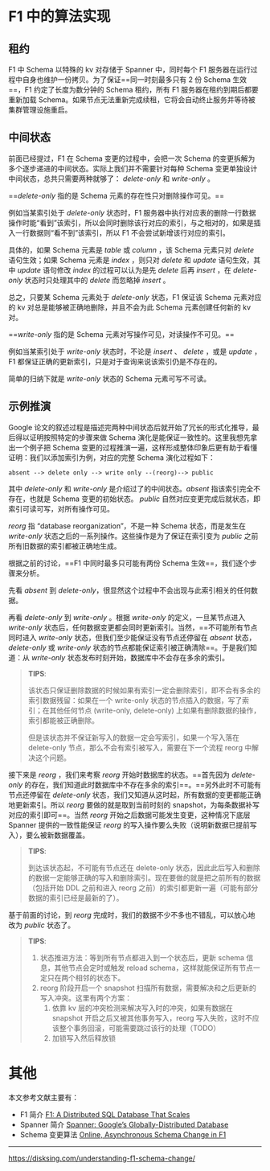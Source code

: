 # F1 中的算法实现

## 租约

F1 中 Schema 以特殊的 kv 对存储于 Spanner 中，同时每个 F1 服务器在运行过程中自身也维护一份拷贝。为了保证==同一时刻最多只有 2 份 Schema 生效==，F1 约定了长度为数分钟的 Schema 租约，所有 F1 服务器在租约到期后都要重新加载 Schema。如果节点无法重新完成续租，它将会自动终止服务并等待被集群管理设施重启。

## 中间状态

前面已经提过，F1 在 Schema 变更的过程中，会把一次 Schema 的变更拆解为多个逐步递进的中间状态。实际上我们并不需要针对每种 Schema 变更单独设计中间状态，总共只需要两种就够了： *delete-only* 和 *write-only* 。

==*delete-only* 指的是 Schema 元素的存在性只对删除操作可见。==

例如当某索引处于 *delete-only* 状态时，F1 服务器中执行对应表的删除一行数据操作时能“看到”该索引，所以会同时删除该行对应的索引，与之相对的，如果是插入一行数据则“看不到”该索引，所以 F1 不会尝试新增该行对应的索引。

具体的，如果 Schema 元素是 *table* 或 *column* ，该 Schema 元素只对 *delete* 语句生效；如果 Schema 元素是 *index* ，则只对 *delete* 和 *update* 语句生效，其中 *update* 语句修改 *index* 的过程可以认为是先 *delete* 后再 *insert* ，在 *delete-only* 状态时只处理其中的 *delete* 而忽略掉 *insert* 。

总之，只要某 Schema 元素处于 *delete-only* 状态，F1 保证该 Schema 元素对应的 kv 对总是能够被正确地删除，并且不会为此 Schema 元素创建任何新的 kv 对。

==*write-only* 指的是 Schema 元素对写操作可见，对读操作不可见。==

例如当某索引处于 *write-only* 状态时，不论是 *insert* 、 *delete* ，或是 *update* ，F1 都保证正确的更新索引，只是对于查询来说该索引仍是不存在的。

简单的归纳下就是 *write-only* 状态的 Schema 元素可写不可读。

## 示例推演

Google 论文的叙述过程是描述完两种中间状态后就开始了冗长的形式化推导，最后得以证明按照特定的步骤来做 Schema 演化是能保证一致性的。这里我想先拿出一个例子把 Schema 变更的过程推演一遍，这样形成整体印象后更有助于看懂证明：我们以添加索引为例，对应的完整 Schema 演化过程如下：

```
absent --> delete only --> write only --(reorg)--> public
```

其中 *delete-only* 和 *write-only* 是介绍过了的中间状态。*absent* 指该索引完全不存在，也就是 Schema 变更的初始状态。 *public* 自然对应变更完成后就状态，即索引可读可写，对所有操作可见。

*reorg* 指 “database reorganization”，不是一种 Schema 状态，而是发生在 *write-only* 状态之后的一系列操作。这些操作是为了保证在索引变为 *public* 之前所有旧数据的索引都被正确地生成。

根据之前的讨论，==F1 中同时最多只可能有两份 Schema 生效==，我们逐个步骤来分析。

先看 *absent* 到 *delete-only*，很显然这个过程中不会出现与此索引相关的任何数据。

再看 *delete-only* 到 *write-only* 。根据 *write-only* 的定义，一旦某节点进入 *write-only* 状态后，任何数据变更都会同时更新索引。当然，==不可能所有节点同时进入 *write-only* 状态，但我们至少能保证没有节点还停留在 *absent* 状态， *delete-only* 或 *write-only* 状态的节点都能保证索引被正确清除==。于是我们知道：从 *write-only* 状态发布时刻开始，数据库中不会存在多余的索引。

> **TIPS**:
>
> 该状态只保证删除数据的时候如果有索引一定会删除索引，即不会有多余的索引数据残留：如果在一个 write-only 状态的节点插入的数据，写了索引；在其他任何节点 (write-only, delete-only) 上如果有删除数据的操作，索引都能被正确删除。
>
> 但是该状态并不保证新写入的数据一定会写索引，如果一个写入落在 delete-only 节点，那么不会有索引被写入，需要在下一个流程 reorg 中解决这个问题。

接下来是 *reorg* ，我们来考察 *reorg* 开始时数据库的状态。==首先因为 *delete-only* 的存在，我们知道此时数据库中不存在多余的索引==。==另外此时不可能有节点还停留在 *delete-only* 状态，我们又知道从这时起，所有数据的变更都能正确地更新索引。所以 *reorg* 要做的就是取到当前时刻的 snapshot，为每条数据补写对应的索引即可==。当然 *reorg* 开始之后数据可能发生变更，这种情况下底层 Spanner 提供的一致性能保证 *reorg* 的写入操作要么失败（说明新数据已提前写入），要么被新数据覆盖。

> **TIPS**:
>
> 到达该状态起，不可能有节点还在 delete-only 状态，因此此后写入和删除的数据一定能够正确的写入和删除索引。现在要做的就是把之前所有的数据（包括开始 DDL 之前和进入 reorg 之前）的索引都更新一遍（可能有部分数据的索引已经是最新的了）。

基于前面的讨论，到 *reorg* 完成时，我们的数据不少不多也不错乱，可以放心地改为 *public* 状态了。

> **TIPS**:
>
> 1. 状态推进方法：等到所有节点都进入到一个状态后，更新 schema 信息，其他节点会定时或触发 reload schema，这样就能保证所有节点一定只在两个相邻的状态下。
> 2. reorg 阶段开启一个 snapshot 扫描所有数据，需要解决和之后更新的写入冲突。这里有两个方案：
>    1. 依靠 kv 层的冲突检测来解决写入时的冲突，如果有数据在 snapshot 开启之后又被其他事务写入，reorg 写入失败，这时不应该整个事务回滚，可能需要跳过该行的处理（TODO）
>    2. 加锁写入然后释放锁

# 其他

本文参考文献主要有：

- F1 简介 [F1: A Distributed SQL Database That Scales](http://research.google.com/pubs/archive/41344.pdf)
- Spanner 简介 [Spanner: Google’s Globally-Distributed Database](http://research.google.com/archive/spanner-osdi2012.pdf)
- Schema 变更算法 [Online, Asynchronous Schema Change in F1](http://research.google.com/pubs/archive/41376.pdf)



---

https://disksing.com/understanding-f1-schema-change/